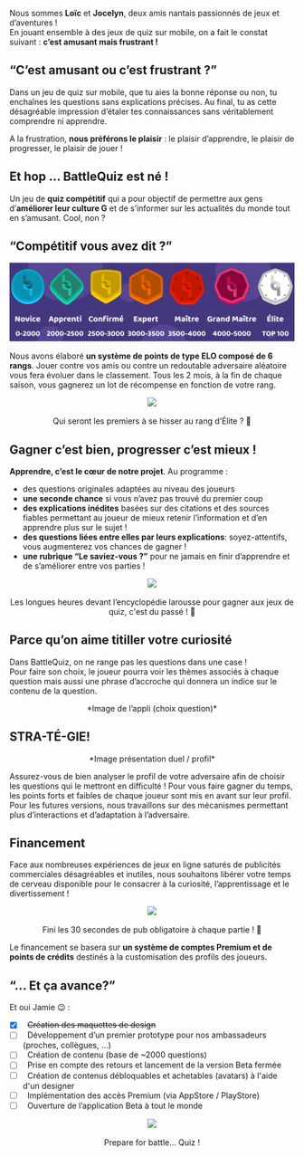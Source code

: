 Nous sommes **Loïc** et **Jocelyn**, deux amis nantais passionnés de jeux et d’aventures !  
En jouant ensemble à des jeux de quiz sur mobile, on a fait le constat suivant : **c’est amusant mais frustrant !**

## “C’est amusant ou c’est frustrant ?”

Dans un jeu de quiz sur mobile, que tu aies la bonne réponse ou non, tu enchaînes les questions sans explications précises. Au final, tu as cette désagréable impression d’étaler tes connaissances sans véritablement comprendre ni apprendre.

A la frustration, **nous préférons le plaisir** : le plaisir d’apprendre, le plaisir de progresser, le plaisir de jouer !

## Et hop … BattleQuiz est né !

Un jeu de **quiz compétitif** qui a pour objectif de permettre aux gens d’**améliorer leur culture G** et de s’informer sur les actualités du monde tout en s’amusant. Cool, non ?

## “Compétitif vous avez dit ?”

<p align="center">
  <img src="https://raw.githubusercontent.com/loiclouvet/BattleQuiz-about/master/rank_prez_2.png">
 </p>

 <!--<img src="https://images.jeugeek.com/uploads/images-content/grades-overwatch-ranked-paliers.jpg">-->

Nous avons élaboré **un système de points de type ELO composé de 6 rangs**.
Jouer contre vos amis ou contre un redoutable adversaire aléatoire vous fera évoluer dans le classement. Tous les 2 mois, à la fin de chaque saison, vous gagnerez un lot de récompense en fonction de votre rang.


<p align="center">
  <img src="https://media3.giphy.com/media/3o7bu57lYhUEFiYDSM/giphy.gif">
</p>

<p align="center">
Qui seront les premiers à se hisser au rang d’Élite ? 💪
</p>
 <!--accéder Qui seront les premier à se hisser au sommets du classement? https://media.giphy.com/media/xTg8B9yQqY3JAK7OOQ/giphy.gif" width="500"-->
 
## Gagner c’est bien, progresser c’est mieux !

**Apprendre, c’est le cœur de notre projet**. Au programme :
- des questions originales adaptées au niveau des joueurs
- **une seconde chance** si vous n’avez pas trouvé du premier coup
- **des explications inédites** basées sur des citations et des sources fiables permettant au joueur de mieux retenir l’information et d’en apprendre plus sur le sujet !
- **des questions liées entre elles par leurs explications**: soyez-attentifs, vous augmenterez vos chances de gagner !
- **une rubrique “Le saviez-vous ?”** pour ne jamais en finir d’apprendre et de s’améliorer entre vos parties !

<p align="center">
  <img src="https://media.giphy.com/media/i45Wufh14ggPMgSvrC/giphy.gif" width="500">
</p>

<p align="center">
  Les longues heures devant l’encyclopédie larousse pour gagner aux jeux de quiz, c'est du passé ! 📜
</p>



## Parce qu’on aime titiller votre curiosité

Dans BattleQuiz, on ne range pas les questions dans une case !  
Pour faire son choix, le joueur pourra voir les thèmes associés à chaque question mais aussi une phrase d’accroche qui donnera un indice sur le contenu de la question.

<p align="center">
 *Image de l’appli (choix question)*
</p>

## STRA-TÉ-GIE!

<p align="center">
 *Image présentation duel / profil*
</p>

Assurez-vous de bien analyser le profil de votre adversaire afin de choisir les questions qui le mettront en difficulté ! Pour vous faire gagner du temps, les points forts et faibles de chaque joueur sont mis en avant sur leur profil.
Pour les futures versions, nous travaillons sur des mécanismes permettant plus d’interactions et d’adaptation à l’adversaire.

## Financement


Face aux nombreuses expériences de jeux en ligne saturés de publicités commerciales désagréables et inutiles, nous souhaitons libérer votre temps de cerveau disponible pour le consacrer à la curiosité, l’apprentissage et le divertissement !

<p align="center">
  <img src="https://media.giphy.com/media/h9CwMia6QbZuw/giphy.gif" width="500">
</p>

<p align="center">
  Fini les 30 secondes de pub obligatoire à chaque partie ! 🙏
</p>



Le financement se basera sur **un système de comptes Premium et de points de crédits** destinés à la customisation des profils des joueurs.

## “... Et ça avance?”

Et oui Jamie 😉 :
- [x] &nbsp; ~~Création des maquettes de design~~
- [ ] &nbsp; Développement d’un premier prototype pour nos ambassadeurs (proches, collègues, ...)
- [ ] &nbsp; Création de contenu (base de ~2000 questions)
- [ ] &nbsp; Prise en compte des retours et lancement de la version Beta fermée
- [ ] &nbsp; Création de contenus débloquables et achetables (avatars) à l'aide d'un designer
- [ ] &nbsp; Implémentation des accès Premium (via AppStore / PlayStore)
- [ ] &nbsp; Ouverture de l’application Beta à tout le monde

<p align="center">
  <img src="https://media.giphy.com/media/61tYloUgq1eOk/giphy.gif" width="500">
</p>

<p align="center">
  Prepare for battle... Quiz !
</p>
